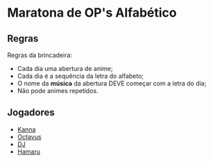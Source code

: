 # Maratona de OP's Alfabético
## Regras
Regras da brincadeira:
- Cada dia uma abertura de anime;
- Cada dia é a sequência da letra do alfabeto;
- O nome da **música** da abertura DEVE começar com a letra do dia;
- Não pode animes repetidos.

## Jogadores
- [Kanna](Membros/Kanna.md)
- [Octavus](Membros/Octavus.md)
- [DJ](Membros/DJ.md)
- [Hamaru](Membros/Hamaru.md)

